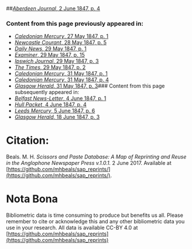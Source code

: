 ##[*Aberdeen Journal*, 2 June 1847, p. 4](https://mhbeals.github.io/sap_html/Aberdeen-Journal/Aberdeen-Journal-2-June-1847-p-4)

### Content from this page previously appeared in:
+ [*Caledonian Mercury*, 27 May 1847, p. 1](https://mhbeals.github.io/sap_html/Caledonian-Mercury/Caledonian-Mercury-27-May-1847-p-1)
+ [*Newcastle Courant*, 28 May 1847, p. 5](https://mhbeals.github.io/sap_html/Newcastle-Courant/Newcastle-Courant-28-May-1847-p-5)
+ [*Daily News*, 29 May 1847, p. 1](https://mhbeals.github.io/sap_html/Daily-News/Daily-News-29-May-1847-p-1)
+ [*Examiner*, 29 May 1847, p. 15](https://mhbeals.github.io/sap_html/Examiner/Examiner-29-May-1847-p-15)
+ [*Ipswich Journal*, 29 May 1847, p. 3](https://mhbeals.github.io/sap_html/Ipswich-Journal/Ipswich-Journal-29-May-1847-p-3)
+ [*The Times*, 29 May 1847, p. 2](https://mhbeals.github.io/sap_html/The-Times/The-Times-29-May-1847-p-2)
+ [*Caledonian Mercury*, 31 May 1847, p. 1](https://mhbeals.github.io/sap_html/Caledonian-Mercury/Caledonian-Mercury-31-May-1847-p-1)
+ [*Caledonian Mercury*, 31 May 1847, p. 4](https://mhbeals.github.io/sap_html/Caledonian-Mercury/Caledonian-Mercury-31-May-1847-p-4)
+ [*Glasgow Herald*, 31 May 1847, p. 3](https://mhbeals.github.io/sap_html/Glasgow-Herald/Glasgow-Herald-31-May-1847-p-3)### Content from this page subsequently appeared in:
+ [*Belfast News-Letter*, 4 June 1847, p. 1](https://mhbeals.github.io/sap_html/Belfast-News-Letter/Belfast-News-Letter-4-June-1847-p-1)
+ [*Hull Packet*, 4 June 1847, p. 4](https://mhbeals.github.io/sap_html/Hull-Packet/Hull-Packet-4-June-1847-p-4)
+ [*Leeds Mercury*, 5 June 1847, p. 6](https://mhbeals.github.io/sap_html/Leeds-Mercury/Leeds-Mercury-5-June-1847-p-6)
+ [*Glasgow Herald*, 18 June 1847, p. 3](https://mhbeals.github.io/sap_html/Glasgow-Herald/Glasgow-Herald-18-June-1847-p-3)
                    
# Citation: 

Beals. M. H. *Scissors and Paste Database: A Map of Reprinting and Reuse in the Anglophone Newspaper Press v.1.0.1.* 2 June 2017. Available at [https://github.com/mhbeals/sap_reprints/](https://github.com/mhbeals/sap_reprints/). 
                    
# Nota Bona

Bibliometric data is time consuming to produce but benefits us all. Please remember to cite or acknowledge this and any other bibliometric data you use in your research. All data is available CC-BY 4.0 at [https://github.com/mhbeals/sap_reprints](https://github.com/mhbeals/sap_reprints)